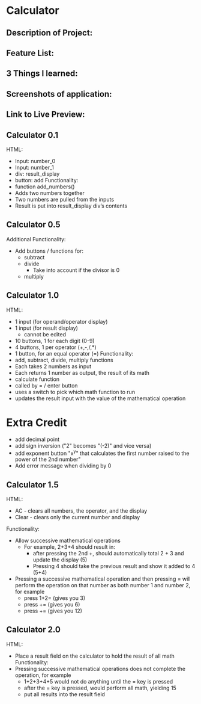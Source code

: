 <h1>Calculator</h1>

<h2>Description of Project:</h2>

<h2>Feature List:</h2>

<h2>3 Things I learned:</h2>

<h2>Screenshots of application:</h2>

<h2>Link to Live Preview:</h2>

## Calculator 0.1
HTML:
- Input: number_0
- Input: number_1
- div: result_display
- button: add
Functionality:
- function add_numbers()
- Adds two numbers together
- Two numbers are pulled from the inputs
- Result is put into result_display div’s contents

## Calculator 0.5
Additional Functionality:
- Add buttons / functions for:
   - subtract
   - divide
     - Take into account if the divisor is 0
   - multiply

## Calculator 1.0
HTML:
- 1 input (for operand/operator display)
- 1 input (for result display)
  - cannot be edited
- 10 buttons, 1 for each digit (0-9)
- 4 buttons, 1 per operator (+,-,/,*)
- 1 button, for an equal operator (=)
Functionality:
- add, subtract, divide, multiply functions
- Each takes 2 numbers as input
- Each returns 1 number as output, the result of its math
- calculate function
- called by = / enter button
- uses a switch to pick which math function to run
- updates the result input with the value of the mathematical operation

# Extra Credit
- add decimal point
- add sign inversion ("2" becomes "(-2)" and vice versa)
- add exponent button "x<sup>y</sup>" that calculates the first number raised to the power of the 2nd number"
- Add error message when dividing by 0

## Calculator 1.5
HTML:
- AC - clears all numbers, the operator, and the display
- Clear - clears only the current number and display

Functionality:
- Allow successive mathematical operations
   - For example, 2+3+4 should result in:
      - after pressing the 2nd +, should automatically total 2 + 3 and update the display (5)
      - Pressing 4 should take the previous result and show it added to 4 (5+4)
- Pressing a successive mathematical operation and then pressing = will perform the operation on that number as both number 1 and number 2, for example
   - press 1+2=   (gives you 3)
   - press +=  (gives you 6)
   - press +=  (gives you 12)

## Calculator 2.0

HTML: 
- Place a result field on the calculator to hold the result of all math
Functionality:
- Pressing successive mathematical operations does not complete the operation, for example
   - 1+2+3+4+5 would not do anything until the = key is pressed
   - after the = key is pressed, would perform all math, yielding 15
   - put all results into the result field
